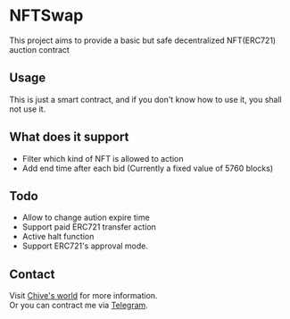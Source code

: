 NFTSwap
====

This project aims to provide a basic but safe decentralized NFT(ERC721) auction contract

## Usage

This is just a smart contract, and if you don't know how to use it, you shall not use it.

## What does it support

- Filter which kind of NFT is allowed to action
- Add end time after each bid (Currently a fixed value of 5760 blocks)

## Todo

- Allow to change aution expire time
- Support paid ERC721 transfer action
- Active halt function
- Support ERC721's approval mode.

## Contact

Visit [Chive's world](https://chives.world) for more information.  
Or you can contract me via [Telegram](https://t.me/quiccat).
